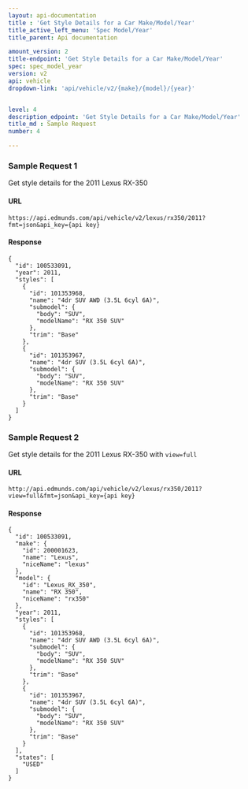 ```yaml
---
layout: api-documentation
title : 'Get Style Details for a Car Make/Model/Year'
title_active_left_menu: 'Spec Model/Year'
title_parent: Api documentation

amount_version: 2
title-endpoint: 'Get Style Details for a Car Make/Model/Year'
spec: spec_model_year
version: v2
api: vehicle
dropdown-link: 'api/vehicle/v2/{make}/{model}/{year}'


level: 4
description_edpoint: 'Get Style Details for a Car Make/Model/Year'
title_md : Sample Request
number: 4

---
```


### Sample Request 1

Get style details for the 2011 Lexus RX-350

#### URL

	https://api.edmunds.com/api/vehicle/v2/lexus/rx350/2011?fmt=json&api_key={api key}
	
#### Response

	{
	  "id": 100533091,
	  "year": 2011,
	  "styles": [
	    {
	      "id": 101353968,
	      "name": "4dr SUV AWD (3.5L 6cyl 6A)",
	      "submodel": {
	        "body": "SUV",
	        "modelName": "RX 350 SUV"
	      },
	      "trim": "Base"
	    },
	    {
	      "id": 101353967,
	      "name": "4dr SUV (3.5L 6cyl 6A)",
	      "submodel": {
	        "body": "SUV",
	        "modelName": "RX 350 SUV"
	      },
	      "trim": "Base"
	    }
	  ]
	}
	
### Sample Request 2

Get style details for the 2011 Lexus RX-350 with <code>view=full</code>

#### URL

	http://api.edmunds.com/api/vehicle/v2/lexus/rx350/2011?view=full&fmt=json&api_key={api key}

#### Response

	{
	  "id": 100533091,
	  "make": {
	    "id": 200001623,
	    "name": "Lexus",
	    "niceName": "lexus"
	  },
	  "model": {
	    "id": "Lexus_RX_350",
	    "name": "RX 350",
	    "niceName": "rx350"
	  },
	  "year": 2011,
	  "styles": [
	    {
	      "id": 101353968,
	      "name": "4dr SUV AWD (3.5L 6cyl 6A)",
	      "submodel": {
	        "body": "SUV",
	        "modelName": "RX 350 SUV"
	      },
	      "trim": "Base"
	    },
	    {
	      "id": 101353967,
	      "name": "4dr SUV (3.5L 6cyl 6A)",
	      "submodel": {
	        "body": "SUV",
	        "modelName": "RX 350 SUV"
	      },
	      "trim": "Base"
	    }
	  ],
	  "states": [
	    "USED"
	  ]
	}
